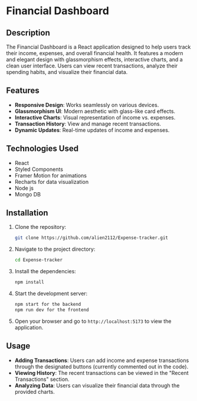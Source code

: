 

# Financial Dashboard

## Description
The Financial Dashboard is a React application designed to help users track their income, expenses, and overall financial health. It features a modern and elegant design with glassmorphism effects, interactive charts, and a clean user interface. Users can view recent transactions, analyze their spending habits, and visualize their financial data.

## Features
- **Responsive Design**: Works seamlessly on various devices.
- **Glassmorphism UI**: Modern aesthetic with glass-like card effects.
- **Interactive Charts**: Visual representation of income vs. expenses.
- **Transaction History**: View and manage recent transactions.
- **Dynamic Updates**: Real-time updates of income and expenses.

## Technologies Used
- React
- Styled Components
- Framer Motion for animations
- Recharts for data visualization
- Node js
- Mongo DB
  

## Installation

1. Clone the repository:
   ```bash
   git clone https://github.com/alien2112/Expense-tracker.git
   ```

2. Navigate to the project directory:
   ```bash
   cd Expense-tracker
   ```

3. Install the dependencies:
   ```bash
   npm install
   ```

4. Start the development server:
   ```bash
   npm start for the backend
   npm run dev for the frontend
   ```

5. Open your browser and go to `http://localhost:5173` to view the application.

## Usage
- **Adding Transactions**: Users can add income and expense transactions through the designated buttons (currently commented out in the code).
- **Viewing History**: The recent transactions can be viewed in the "Recent Transactions" section.
- **Analyzing Data**: Users can visualize their financial data through the provided charts.


